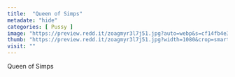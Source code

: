 ```yaml
---
title:  "Queen of Simps"
metadate: "hide"
categories: [ Pussy ]
image: "https://preview.redd.it/zoagmyr3l7j51.jpg?auto=webp&s=cf14fb4e378e18af071768c1338ad3b0dcc7134c"
thumb: "https://preview.redd.it/zoagmyr3l7j51.jpg?width=1080&crop=smart&auto=webp&s=c2752b192ca76baa86218e7db6860c70cfe51311"
visit: ""
---
```

Queen of Simps
